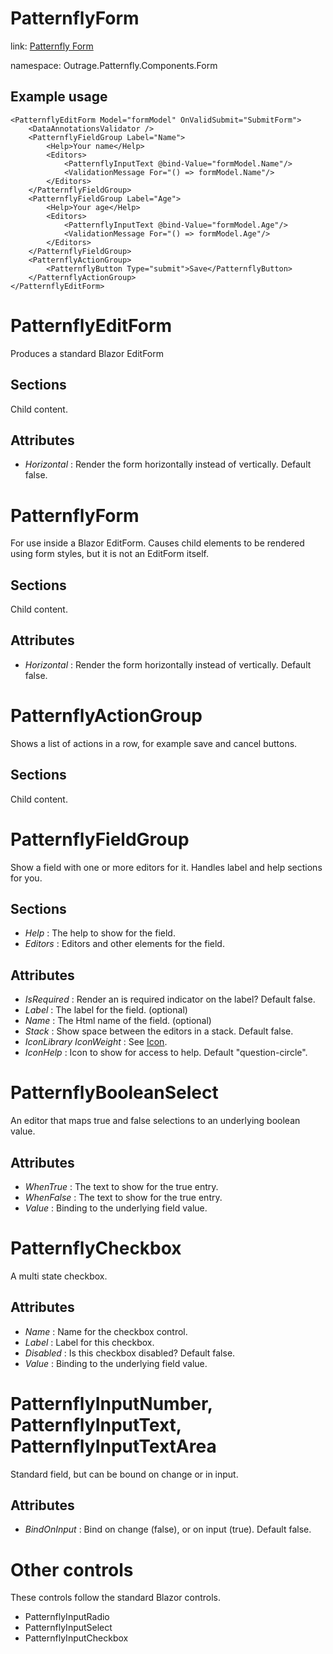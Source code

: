 ﻿

# PatternflyForm

link: [Patternfly Form](https://www.patternfly.org/v4/components/form)

namespace: Outrage.Patternfly.Components.Form

## Example usage

```
<PatternflyEditForm Model="formModel" OnValidSubmit="SubmitForm">
    <DataAnnotationsValidator />
    <PatternflyFieldGroup Label="Name">
        <Help>Your name</Help>
        <Editors>
            <PatternflyInputText @bind-Value="formModel.Name"/>
            <ValidationMessage For="() => formModel.Name"/>
        </Editors>
    </PatternflyFieldGroup>
    <PatternflyFieldGroup Label="Age">
        <Help>Your age</Help>
        <Editors>
            <PatternflyInputText @bind-Value="formModel.Age"/>
            <ValidationMessage For="() => formModel.Age"/>
        </Editors>
    </PatternflyFieldGroup>
    <PatternflyActionGroup>
        <PatternflyButton Type="submit">Save</PatternflyButton>
    </PatternflyActionGroup>
</PatternflyEditForm>
```

# PatternflyEditForm

Produces a standard Blazor EditForm
## Sections

Child content.

## Attributes

* *Horizontal* : Render the form horizontally instead of vertically. Default false.

# PatternflyForm

For use inside a Blazor EditForm.  Causes child elements to be rendered using form styles, but it is not an EditForm itself.

## Sections

Child content.

## Attributes

* *Horizontal* : Render the form horizontally instead of vertically. Default false.

# PatternflyActionGroup

Shows a list of actions in a row, for example save and cancel buttons.

## Sections

Child content.

# PatternflyFieldGroup

Show a field with one or more editors for it.  Handles label and help sections for you.

## Sections

* *Help* : The help to show for the field.
* *Editors* : Editors and other elements for the field.

## Attributes

* *IsRequired* : Render an is required indicator on the label? Default false.
* *Label* : The label for the field. (optional)
* *Name* : The Html name of the field. (optional)
* *Stack* : Show space between the editors in a stack. Default false.
* *IconLibrary* *IconWeight* : See [Icon](/icon).
* *IconHelp* : Icon to show for access to help. Default "question-circle".

# PatternflyBooleanSelect

An editor that maps true and false selections to an underlying boolean value.

## Attributes

* *WhenTrue* : The text to show for the true entry.
* *WhenFalse* : The text to show for the true entry.
* *Value* : Binding to the underlying field value.

# PatternflyCheckbox

A multi state checkbox.

## Attributes

* *Name* : Name for the checkbox control.
* *Label* : Label for this checkbox.
* *Disabled* : Is this checkbox disabled? Default false.
* *Value* : Binding to the underlying field value.

# PatternflyInputNumber, PatternflyInputText, PatternflyInputTextArea

Standard field, but can be bound on change or in input.

## Attributes

* *BindOnInput* : Bind on change (false), or on input (true). Default false.

# Other controls

These controls follow the standard Blazor controls.

* PatternflyInputRadio
* PatternflyInputSelect
* PatternflyInputCheckbox


